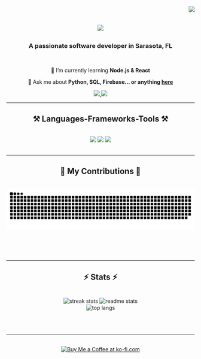 <img align="right" src="https://visitor-badge.laobi.icu/badge?page_id=kaleb-soller.kaleb-soller"/>


<h1 align="center">
    <img src="https://readme-typing-svg.herokuapp.com/?font=Righteous&
    size=35&
    center=true&
    vCenter=true&
    width=500&
    height=70&
    duration=4000&
    lines=Hi+There!+👋;+I'm+Kaleb+Soller!;" />
</h1>

<h3 align="center">A passionate software developer in Sarasota, FL</h3>

<br/>

<div align="center">
 
 
 🌱 I’m currently learning **Node.js & React**

💬 Ask me about **Python, SQL, Firebase... or anything [here](https://github.com/kaleb-soller/kaleb-soller/issues)**

 </div>


 
<div align="center"> 
  <a href="mailto:kalebsoller@gmail.com">
    <img src="https://img.shields.io/badge/Gmail-333333?style=for-the-badge&logo=gmail&logoColor=red" />
  </a>
  <a href="https://linkedin.com/in/kaleb-soller" target="_blank">
    <img src="https://img.shields.io/badge/LinkedIn-0077B5?style=for-the-badge&logo=linkedin&logoColor=white" target="_blank" />
  </a>
  <!--
  <a href="https://kaleb-soller.github.io" target="_blank">
     <img src="https://img.shields.io/badge/Portfolio-FF5722?style=for-the-badge&logo=todoist&logoColor=white" target="_blank" /> <!-- sqlite, safari, google-chrome are other good icon options -->
  </a>
</div>

 <hr/>
 
<h2 align="center">⚒️ Languages-Frameworks-Tools ⚒️</h2>
<br/>
<div align="center">
    <img src="https://skillicons.dev/icons?i=,,python,react,angular,nodejs,javascript,java,cpp,c,html,css,tailwind,," />
    <img src="https://skillicons.dev/icons?i=,,,,mongodb,mysql,cassandra,,,," />
    <img src="https://skillicons.dev/icons?i=,,,,vscode,github,git,figma,,,," /><br>
    <!-- TO BE LEARNED
    <img src="https://skillicons.dev/icons?i=typescript,express,firebase,flask,bootstrap,mui,nextjs" /><br>
    -->
</div>

<br/>
<hr/>

<div align="center">
  <h2>🐍 My Contributions 🐍</h2>
  <br>
  <img alt="snake eating my contributions" src="https://raw.githubusercontent.com/kaleb-soller/kaleb-soller/output/github-contribution-grid-snake.svg" />
  
  <br/><br/><br/>
</div>

<hr/>

<h2 align="center">⚡ Stats ⚡</h2>
<br>
<div align=center>
  <img width=390 src="https://github-readme-streak-stats-salesp07.vercel.app/?user=kaleb-soller&count_private=true&theme=react&border_radius=10" alt="streak stats"/>
  <img width=390 src="https://github-readme-stats.vercel.app/api?username=kaleb-soller&count_private=true&show_icons=true&theme=react&rank_icon=github&border_radius=10" alt="readme stats" />
  <br/>
  <img width=325 align="center" src="https://github-readme-stats.vercel.app/api/top-langs/?username=kaleb-soller&hide=HTML&langs_count=8&layout=compact&theme=react&border_radius=10&size_weight=0.5&count_weight=0.5&exclude_repo=github-readme-stats" alt="top langs" />
</div>

<br/><br/>

<hr/>

<br/>

<div align="center">
<a href='https://ko-fi.com/V7V4RAK9C' target='_blank'><img height='64' style='border:0px;height:64px;' src='https://storage.ko-fi.com/cdn/kofi1.png?v=3' border='0' alt='Buy Me a Coffee at ko-fi.com' /></a>
</div>

<br/>